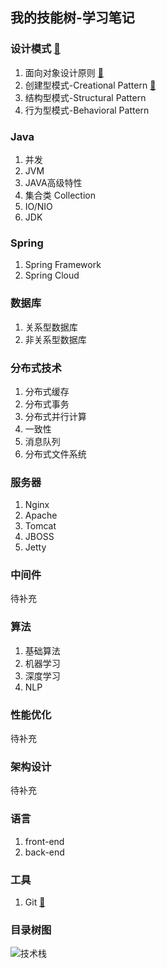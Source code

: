 ## 我的技能树-学习笔记

### 设计模式 [:link:](https://github.com/flxyd/skill-tree/blob/master/designPattern/README.md)
1. 面向对象设计原则 [:link:](https://github.com/flxyd/skill-tree/blob/master/designPattern/DesignPrinciples.md)
2. 创建型模式-Creational Pattern [:link:](https://github.com/flxyd/skill-tree/blob/master/designPattern/CreationalPattern.md)
3. 结构型模式-Structural Pattern
4. 行为型模式-Behavioral Pattern

### Java
1. 并发
2. JVM
3. JAVA高级特性
4. 集合类 Collection
5. IO/NIO
6. JDK

### Spring
1. Spring Framework
2. Spring Cloud

### 数据库
1. 关系型数据库
2. 非关系型数据库

### 分布式技术
1. 分布式缓存
2. 分布式事务
3. 分布式并行计算
4. 一致性
5. 消息队列
6. 分布式文件系统

### 服务器
1. Nginx
2. Apache
3. Tomcat
4. JBOSS
5. Jetty

### 中间件
待补充

### 算法
1. 基础算法
2. 机器学习
3. 深度学习
4. NLP

### 性能优化
待补充

### 架构设计
待补充

### 语言
1. front-end
2. back-end

### 工具
1. Git [:link:](https://github.com/flxyd/skill-tree/tree/master/git)

### 目录树图
![技术栈](https://ws3.sinaimg.cn/large/006tNbRwgy1fv28uo4tlqj31kv1ly79r.jpg)
